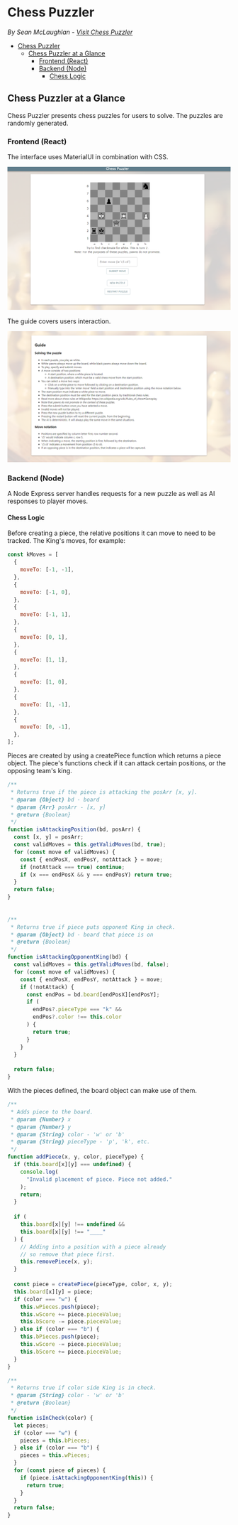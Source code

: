 # Chess Puzzler
*By Sean McLaughlan - [Visit Chess Puzzler](https://chesspuzzler.herokuapp.com/)*

- [Chess Puzzler](#chess-puzzler)
  - [Chess Puzzler at a Glance](#chess-puzzler-at-a-glance)
    - [Frontend (React)](#frontend-react)
    - [Backend (Node)](#backend-node)
      - [Chess Logic](#chess-logic)

## Chess Puzzler at a Glance

Chess Puzzler presents chess puzzles for users to solve. The puzzles are randomly generated.

### Frontend (React)

The interface uses MaterialUI in combination with CSS.

![](documentation/chesspuzzler1.png)

The guide covers users interaction.

![](documentation/chesspuzzler2.png)

### Backend (Node)

A Node Express server handles requests for a new puzzle as well as AI responses to player moves.
#### Chess Logic

Before creating a piece, the relative positions it can move to need to be tracked. The King's moves, for example:

```js
const kMoves = [
  {
    moveTo: [-1, -1],
  },
  {
    moveTo: [-1, 0],
  },
  {
    moveTo: [-1, 1],
  },
  {
    moveTo: [0, 1],
  },
  {
    moveTo: [1, 1],
  },
  {
    moveTo: [1, 0],
  },
  {
    moveTo: [1, -1],
  },
  {
    moveTo: [0, -1],
  },
];
```

Pieces are created by using a createPiece function which returns a piece object. The piece's functions check if it can attack certain positions, or the opposing team's king.

```js
/**
 * Returns true if the piece is attacking the posArr [x, y].
 * @param {Object} bd - board
 * @param {Arr} posArr - [x, y]
 * @return {Boolean}
 */
function isAttackingPosition(bd, posArr) {
  const [x, y] = posArr;
  const validMoves = this.getValidMoves(bd, true);
  for (const move of validMoves) {
    const { endPosX, endPosY, notAttack } = move;
    if (notAttack === true) continue;
    if (x === endPosX && y === endPosY) return true;
  }
  return false;
}


/**
 * Returns true if piece puts opponent King in check.
 * @param {Object} bd - board that piece is on
 * @return {Boolean}
 */
function isAttackingOpponentKing(bd) {
  const validMoves = this.getValidMoves(bd, false);
  for (const move of validMoves) {
    const { endPosX, endPosY, notAttack } = move;
    if (!notAttack) {
      const endPos = bd.board[endPosX][endPosY];
      if (
        endPos?.pieceType === "k" &&
        endPos?.color !== this.color
      ) {
        return true;
      }
    }
  }

  return false;
}
```

With the pieces defined, the board object can make use of them.

```js
/**
 * Adds piece to the board.
 * @param {Number} x
 * @param {Number} y
 * @param {String} color - 'w' or 'b'
 * @param {String} pieceType - 'p', 'k', etc.
 */
function addPiece(x, y, color, pieceType) {
  if (this.board[x][y] === undefined) {
    console.log(
      "Invalid placement of piece. Piece not added."
    );
    return;
  }

  if (
    this.board[x][y] !== undefined &&
    this.board[x][y] !== "____"
  ) {
    // Adding into a position with a piece already
    // so remove that piece first.
    this.removePiece(x, y);
  }

  const piece = createPiece(pieceType, color, x, y);
  this.board[x][y] = piece;
  if (color === "w") {
    this.wPieces.push(piece);
    this.wScore += piece.pieceValue;
    this.bScore -= piece.pieceValue;
  } else if (color === "b") {
    this.bPieces.push(piece);
    this.wScore -= piece.pieceValue;
    this.bScore += piece.pieceValue;
  }
}
```

```js
/**
 * Returns true if color side King is in check.
 * @param {String} color - 'w' or 'b'
 * @return {Boolean}
 */
function isInCheck(color) {
  let pieces;
  if (color === "w") {
    pieces = this.bPieces;
  } else if (color === "b") {
    pieces = this.wPieces;
  }
  for (const piece of pieces) {
    if (piece.isAttackingOpponentKing(this)) {
      return true;
    }
  }
  return false;
}
```

